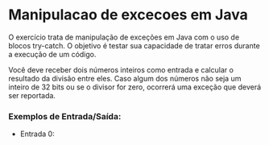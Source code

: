 # Manipulacao de excecoes em Java

O exercício trata de manipulação de exceções em Java com o uso de blocos try-catch. O objetivo é testar sua capacidade de tratar erros durante a execução de um código.

Você deve receber dois números inteiros como entrada e calcular o resultado da divisão entre eles. Caso algum dos números não seja um inteiro de 32 bits ou se o divisor for zero, ocorrerá uma exceção que deverá ser reportada.

### Exemplos de Entrada/Saída:

* Entrada 0:

